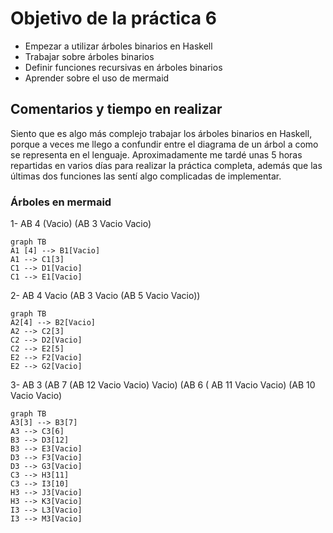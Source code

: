 # Objetivo de la práctica 6
- Empezar a utilizar árboles binarios en Haskell
- Trabajar sobre árboles binarios 
- Definir funciones recursivas en árboles binarios
- Aprender sobre el uso de mermaid 

## Comentarios y tiempo en realizar
Siento que es algo más complejo trabajar los árboles binarios en Haskell, porque a veces me llego a confundir entre el diagrama de un árbol a como se representa en el lenguaje.
Aproximadamente me tardé unas 5 horas repartidas en varios días para realizar la práctica completa, además que las últimas dos funciones las sentí algo complicadas de implementar.

### Árboles en mermaid 
1- AB 4 (Vacio) (AB 3 Vacio Vacio)
```mermaid
graph TB
A1 [4] --> B1[Vacio]
A1 --> C1[3]
C1 --> D1[Vacio]
C1 --> E1[Vacio]
```

2- AB 4 Vacio (AB 3 Vacio (AB 5 Vacio Vacio))
```mermaid
graph TB
A2[4] --> B2[Vacio]
A2 --> C2[3]
C2 --> D2[Vacio]
C2 --> E2[5]
E2 --> F2[Vacio]
E2 --> G2[Vacio]
```

3- AB 3 (AB 7 (AB 12 Vacio Vacio) Vacio) (AB 6 ( AB 11 Vacio Vacio) (AB 10 Vacio Vacio)
```mermaid
graph TB
A3[3] --> B3[7]
A3 --> C3[6]
B3 --> D3[12]
B3 --> E3[Vacio]
D3 --> F3[Vacio]
D3 --> G3[Vacio]
C3 --> H3[11]
C3 --> I3[10]
H3 --> J3[Vacio]
H3 --> K3[Vacio]
I3 --> L3[Vacio]
I3 --> M3[Vacio]